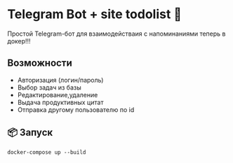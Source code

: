 # Telegram Bot + site  todolist 📲

Простой Telegram-бот для взаимодействаия с напоминаниями теперь в докер!!!

## Возможности
- Авторизация (логин/пароль)
- Выбор задач из базы
- Редактирование,удаление
- Выдача продуктивных цитат
- Отправка другому пользователю по id

## 📦 Запуск

```
docker-compose up --build
